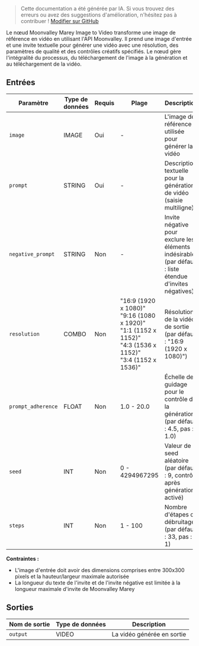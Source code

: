 > Cette documentation a été générée par IA. Si vous trouvez des erreurs ou avez des suggestions d'amélioration, n'hésitez pas à contribuer ! [Modifier sur GitHub](https://github.com/Comfy-Org/embedded-docs/blob/main/comfyui_embedded_docs/docs/MoonvalleyImg2VideoNode/fr.md)

Le nœud Moonvalley Marey Image to Video transforme une image de référence en vidéo en utilisant l'API Moonvalley. Il prend une image d'entrée et une invite textuelle pour générer une vidéo avec une résolution, des paramètres de qualité et des contrôles créatifs spécifiés. Le nœud gère l'intégralité du processus, du téléchargement de l'image à la génération et au téléchargement de la vidéo.

## Entrées

| Paramètre | Type de données | Requis | Plage | Description |
|-----------|-----------|----------|-------|-------------|
| `image` | IMAGE | Oui | - | L'image de référence utilisée pour générer la vidéo |
| `prompt` | STRING | Oui | - | Description textuelle pour la génération de vidéo (saisie multiligne) |
| `negative_prompt` | STRING | Non | - | Invite négative pour exclure les éléments indésirables (par défaut : liste étendue d'invites négatives) |
| `resolution` | COMBO | Non | "16:9 (1920 x 1080)"<br>"9:16 (1080 x 1920)"<br>"1:1 (1152 x 1152)"<br>"4:3 (1536 x 1152)"<br>"3:4 (1152 x 1536)" | Résolution de la vidéo de sortie (par défaut : "16:9 (1920 x 1080)") |
| `prompt_adherence` | FLOAT | Non | 1.0 - 20.0 | Échelle de guidage pour le contrôle de la génération (par défaut : 4.5, pas : 1.0) |
| `seed` | INT | Non | 0 - 4294967295 | Valeur de seed aléatoire (par défaut : 9, contrôle après génération activé) |
| `steps` | INT | Non | 1 - 100 | Nombre d'étapes de débruitage (par défaut : 33, pas : 1) |

**Contraintes :**

- L'image d'entrée doit avoir des dimensions comprises entre 300x300 pixels et la hauteur/largeur maximale autorisée
- La longueur du texte de l'invite et de l'invite négative est limitée à la longueur maximale d'invite de Moonvalley Marey

## Sorties

| Nom de sortie | Type de données | Description |
|-------------|-----------|-------------|
| `output` | VIDEO | La vidéo générée en sortie |
